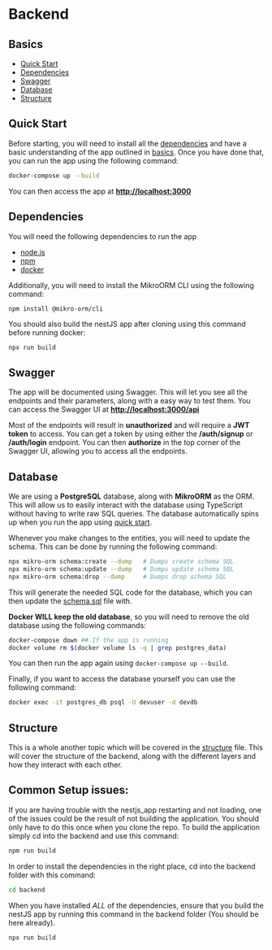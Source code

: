 # Backend

## Basics
- [Quick Start](#quick-start)
- [Dependencies](#dependencies)
- [Swagger](#swagger)
- [Database](#database)
- [Structure](#structure)


## Quick Start
Before starting, you will need to install all the [dependencies](#dependencies) and have a basic understanding of the app outlined in [basics](#basics). Once you have done that, you can run the app using the following command:
```bash
docker-compose up --build
```
You can then access the app at **[http://localhost:3000](http://localhost:3000)**


## Dependencies
You will need the following dependencies to run the app
- [node.js](https://nodejs.org/en/download)
- [npm](https://docs.npmjs.com/downloading-and-installing-node-js-and-npm)
- [docker](https://docs.docker.com/compose/install/)

Additionally, you will need to install the MikroORM CLI using the following command:
```bash
npm install @mikro-orm/cli
```
You should also build the nestJS app after cloning using this command before running docker:
```
npx run build
```


## Swagger
The app will be documented using Swagger. This will let you see all the endpoints and their parameters, along with a easy way to test them. You can access the Swagger UI at
**[http://localhost:3000/api](http://localhost:3000/api)**

Most of the endpoints will result in **unauthorized** and will require a **JWT token** to access. You can get a token by using either the **/auth/signup** or **/auth/login** endpoint. You can then **authorize** in the top corner of the Swagger UI, allowing you  to access all the endpoints.


## Database
We are using a **PostgreSQL** database, along with **MikroORM** as the ORM. This will allow us to easily interact with the database using TypeScript without having to write raw SQL queries. The database automatically spins up when you run the app using [quick start](#quick-start).

Whenever you make changes to the entities, you will need to update the schema. This can be done by running the following command:
```bash
npx mikro-orm schema:create --dump   # Dumps create schema SQL
npx mikro-orm schema:update --dump   # Dumps update schema SQL
npx mikro-orm schema:drop --dump     # Dumps drop schema SQL
```
This will generate the needed SQL code for the database, which you can then update the [schema.sql](./schema.sql) file with. 

**Docker WILL keep the old database**, so you will need to remove the old database using the following commands:
```bash
docker-compose down ## If the app is running
docker volume rm $(docker volume ls -q | grep postgres_data)
```
You can then run the app again using `docker-compose up --build`.

Finally, if you want to access the database yourself you can use the following command:
```bash
docker exec -it postgres_db psql -U devuser -d devdb
```


## Structure
This is a whole another topic which will be covered in the [structure](./structure.md) file. This will cover the structure of the backend, along with the different layers and how they interact with each other.


## Common Setup issues:
If you are having trouble with the nestjs_app restarting and not loading, one of the issues could be the result of not building the application. You should only have to do this once when you clone the repo. To build the application simply cd into the backend and use this command:
```bash
npm run build
```

In order to install the dependencies in the right place, cd into the backend folder with this command:
```bash
cd backend
```


When you have installed *ALL* of the dependencies, ensure that you build the nestJS app by running this command in the backend folder (You should be here already).
```bash
npx run build
```

